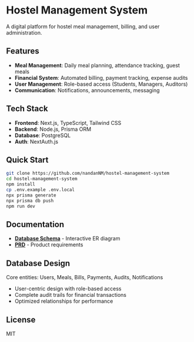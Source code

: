 # Hostel Management System

A digital platform for hostel meal management, billing, and user administration.

## Features

- **Meal Management**: Daily meal planning, attendance tracking, guest meals
- **Financial System**: Automated billing, payment tracking, expense audits
- **User Management**: Role-based access (Students, Managers, Auditors)
- **Communication**: Notifications, announcements, messaging

## Tech Stack

- **Frontend**: Next.js, TypeScript, Tailwind CSS
- **Backend**: Node.js, Prisma ORM
- **Database**: PostgreSQL
- **Auth**: NextAuth.js

## Quick Start

```bash
git clone https://github.com/nandanNM/hostel-management-system
cd hostel-management-system
npm install
cp .env.example .env.local
npx prisma generate
npx prisma db push
npm run dev
```

## Documentation

- **[Database Schema](https://app.eraser.io/workspace/UYt1ajLijIDzJuIRwWMY?origin=share)** - Interactive ER diagram
- **[PRD](https://app.eraser.io/workspace/UYt1ajLijIDzJuIRwWMY?origin=share)** - Product requirements

## Database Design

Core entities: Users, Meals, Bills, Payments, Audits, Notifications

- User-centric design with role-based access
- Complete audit trails for financial transactions
- Optimized relationships for performance

## License

MIT

